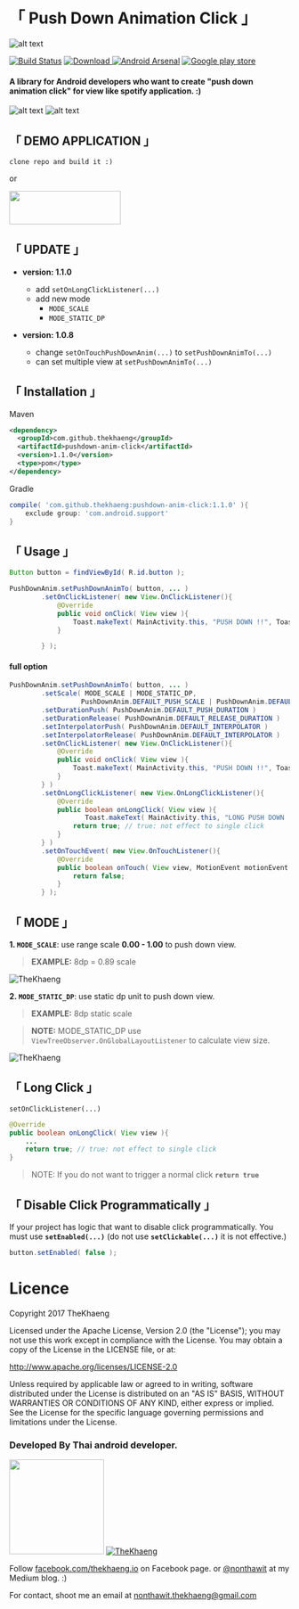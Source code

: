# **「 Push Down Animation Click 」**

![alt text](./pictures/logo.png)

[![Build Status](https://travis-ci.org/TheKhaeng/pushdown-anim-click.svg?branch=master)](https://travis-ci.org/TheKhaeng/pushdown-anim-click) [ ![Download](https://api.bintray.com/packages/nonthawit/TheKhaeng/pushdown-anim-click/images/download.svg) ](https://bintray.com/nonthawit/TheKhaeng/pushdown-anim-click/_latestVersion) [![Android Arsenal](https://img.shields.io/badge/Android%20Arsenal-Push%20Down%20Animation%20Click-brightgreen.svg?style=flat)](https://android-arsenal.com/details/1/6821) [![Google play store](https://img.shields.io/badge/Google-play%20store-green.svg)](https://play.google.com/store/apps/details?id=com.thekhaeng.pushdownanimexample)

#### A library for Android developers who want to create "push down animation click" for view like spotify application. :)

![alt text](./pictures/screenshot_1.png)
![alt text](./pictures/push_down_anim.gif)


## 「 DEMO APPLICATION 」

```
clone repo and build it :)
```

or

<a href="https://play.google.com/store/apps/details?id=com.thekhaeng.pushdownanimexample" target="_blank">
<img src="https://storage.googleapis.com/support-kms-prod/D90D94331E54D2005CC8CEE352FF98ECF639" height="60" width="200">
</a>

## 「 UPDATE 」
- **version: 1.1.0**
	- add `setOnLongClickListener(...)`
	- add new mode
	    - `MODE_SCALE`
	    - `MODE_STATIC_DP`

- **version: 1.0.8**
	- change `setOnTouchPushDownAnim(...)` to `setPushDownAnimTo(...) `
	- can set multiple view at `setPushDownAnimTo(...)`

## 「 Installation 」

Maven
```xml
<dependency>
  <groupId>com.github.thekhaeng</groupId>
  <artifactId>pushdown-anim-click</artifactId>
  <version>1.1.0</version>
  <type>pom</type>
</dependency>
```

Gradle
```gradle
compile( 'com.github.thekhaeng:pushdown-anim-click:1.1.0' ){
    exclude group: 'com.android.support'
}
```

## 「 Usage 」

```java
Button button = findViewById( R.id.button );

PushDownAnim.setPushDownAnimTo( button, ... )
        .setOnClickListener( new View.OnClickListener(){
            @Override
            public void onClick( View view ){
                Toast.makeText( MainActivity.this, "PUSH DOWN !!", Toast.LENGTH_SHORT ).show();
            }

        } );

```

#### full option

```java
PushDownAnim.setPushDownAnimTo( button, ... )
        .setScale( MODE_SCALE | MODE_STATIC_DP,
          		  PushDownAnim.DEFAULT_PUSH_SCALE | PushDownAnim.DEFAULT_PUSH_STATIC  ) // default is MODE_SCALE
        .setDurationPush( PushDownAnim.DEFAULT_PUSH_DURATION )
        .setDurationRelease( PushDownAnim.DEFAULT_RELEASE_DURATION )
        .setInterpolatorPush( PushDownAnim.DEFAULT_INTERPOLATOR )
        .setInterpolatorRelease( PushDownAnim.DEFAULT_INTERPOLATOR )
        .setOnClickListener( new View.OnClickListener(){
            @Override
            public void onClick( View view ){
                Toast.makeText( MainActivity.this, "PUSH DOWN !!", Toast.LENGTH_SHORT ).show();
            }
        } )
        .setOnLongClickListener( new View.OnLongClickListener(){
            @Override
            public boolean onLongClick( View view ){
				   Toast.makeText( MainActivity.this, "LONG PUSH DOWN !!", Toast.LENGTH_SHORT ).show();
                return true; // true: not effect to single click
            }
        } )
        .setOnTouchEvent( new View.OnTouchListener(){
            @Override
            public boolean onTouch( View view, MotionEvent motionEvent ){
                return false;
            }
        } );

```


## 「 MODE 」

**1. `MODE_SCALE`**: use range scale **0.00 - 1.00** to push down view.

>**EXAMPLE:** 8dp = 0.89 scale

![TheKhaeng](./pictures/push_down_scale.gif)


**2. `MODE_STATIC_DP`**: use static dp unit to push down view.

>**EXAMPLE:** 8dp static scale

>**NOTE:** MODE_STATIC_DP use `ViewTreeObserver.OnGlobalLayoutListener` to calculate view size.


![TheKhaeng](./pictures/push_down_static.gif)




## 「 Long Click 」

`setOnClickListener(...)`

```java
@Override
public boolean onLongClick( View view ){
    ...
    return true; // true: not effect to single click
}
```

>NOTE: If you do not want to trigger a normal click **`return true`**

## 「 Disable Click Programmatically 」

If your project has logic that want to disable click programmatically. You must use **``setEnabled(...)``** (do not use **`setClickable(...)`** it is not effective.)

```java
button.setEnabled( false );
```


# Licence

Copyright 2017 TheKhaeng

Licensed under the Apache License, Version 2.0 (the "License"); you may not use this work except in compliance with the License. You may obtain a copy of the License in the LICENSE file, or at:

http://www.apache.org/licenses/LICENSE-2.0

Unless required by applicable law or agreed to in writing, software distributed under the License is distributed on an "AS IS" BASIS, WITHOUT WARRANTIES OR CONDITIONS OF ANY KIND, either express or implied. See the License for the specific language governing permissions and limitations under the License.


### Developed By Thai android developer.


[<img src="./pictures/profile2_circle.png" width="170">](https://www.facebook.com/nonthawit) [![TheKhaeng](./pictures/thekhaeng_logo.png)](https://www.facebook.com/thekhaeng.io/)


Follow [facebook.com/thekhaeng.io](https://www.facebook.com/thekhaeng.io) on Facebook page.
or [@nonthawit](https://medium.com/@nonthawit) at my Medium blog. :)

For contact, shoot me an email at nonthawit.thekhaeng@gmail.com

